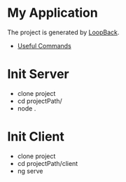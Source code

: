 # My Application

The project is generated by [LoopBack](http://loopback.io).

* [Useful Commands](https://github.com/kapit4n/angular-ball/wiki/Useful-Commands)

# Init Server
* clone project
* cd projectPath/
* node .

# Init Client
* clone project
* cd projectPath/client
* ng serve
